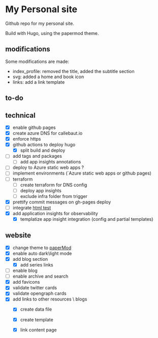 # My Personal site

Github repo for my personal site.

Build with Hugo, using the papermod theme.

## modifications

Some modifications are made:

- index_profile: removed the title, added the subtitle section
- svg: added a home and book icon
- links: add a link template

## to-do

## technical

- [x] enable github pages
- [x] create azure DNS for callebaut.io
- [x] enforce https
- [x] github actions to deploy hugo
    - [x] split build and deploy
- [ ] add tags and packages
    - [ ] add app insights annotations
- [ ] deploy to Azure static web apps ?
- [ ] implement environments (`Azure static web apps or github pages)
- [ ] terraform
    - [ ] create terraform for DNS config
    - [ ] deploy app insights
    - [ ] exclude infra folder from trigger
- [x] prettify commit messages on gh-pages deploy
- [ ] integrate [html test](https://github.com/wjdp/htmltest)
- [x] add application insights for observability
    - [x] templatize app insight integration (config and partial templates)
 
## website

- [x] change theme to [paperMod](https://themes.gohugo.io/hugo-papermod/)
- [x] enable auto dark\light mode
- [x] add blog section
    - [x] add series links
- [ ] enable blog
- [ ] enable archive and search
- [x] add favicons
- [x] validate twitter cards
- [x] validate opengraph cards
- [x] add links to other resources \ blogs
    - [x] create data file
    - [x] create template
    - [x] link content page

